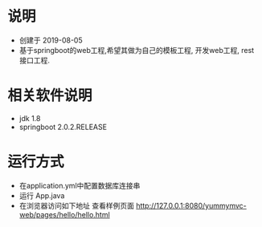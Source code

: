 ﻿# 说明
 * 创建于 2019-08-05
 * 基于springboot的web工程,希望其做为自己的模板工程, 开发web工程, rest接口工程.

# 相关软件说明
 * jdk 1.8
 * springboot 2.0.2.RELEASE
 

# 运行方式
 * 在application.yml中配置数据库连接串
 * 运行 App.java
 * 在浏览器访问如下地址 查看样例页面
 http://127.0.0.1:8080/yummymvc-web/pages/hello/hello.html

